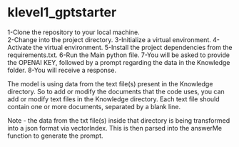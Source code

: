 # klevel1_gptstarter
1-Clone the repository to your local machine.  
2-Change into the project directory.
3-Initialize a virtual environment.
4-Activate the virtual environment.
5-Install the project dependencies from the requirements.txt.
6-Run the Main python file.
7-You will be asked to provide the OPENAI KEY, followed by a prompt regarding the data in the Knowledge folder.
8-You will receive a response.

The model is using data from the text file(s) present in the Knowledge directory. So to add or modify the documents that the code uses, you can add or modify text files in the Knowledge directory. Each text file should contain one or more documents, separated by a blank line.


Note - the data from the txt file(s) inside that directory is being transformed into a json format via vectorIndex. 
This is then parsed into the answerMe function to generate the prompt.

